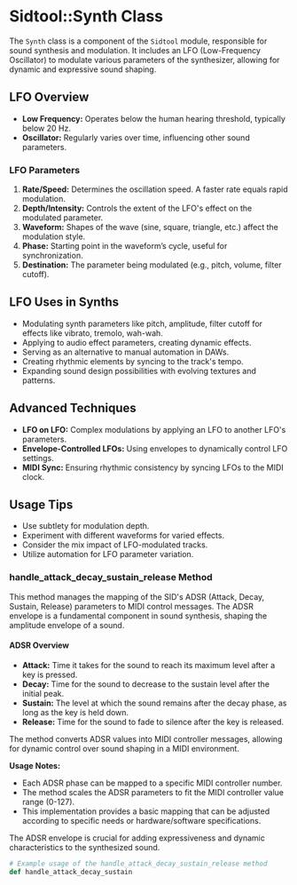 # Sidtool::Synth Class

The `Synth` class is a component of the `Sidtool` module, responsible for sound synthesis and modulation. It includes an LFO (Low-Frequency Oscillator) to modulate various parameters of the synthesizer, allowing for dynamic and expressive sound shaping.

## LFO Overview

- **Low Frequency:** Operates below the human hearing threshold, typically below 20 Hz.
- **Oscillator:** Regularly varies over time, influencing other sound parameters.

### LFO Parameters

1. **Rate/Speed:** Determines the oscillation speed. A faster rate equals rapid modulation.
2. **Depth/Intensity:** Controls the extent of the LFO's effect on the modulated parameter.
3. **Waveform:** Shapes of the wave (sine, square, triangle, etc.) affect the modulation style.
4. **Phase:** Starting point in the waveform’s cycle, useful for synchronization.
5. **Destination:** The parameter being modulated (e.g., pitch, volume, filter cutoff).

## LFO Uses in Synths

- Modulating synth parameters like pitch, amplitude, filter cutoff for effects like vibrato, tremolo, wah-wah.
- Applying to audio effect parameters, creating dynamic effects.
- Serving as an alternative to manual automation in DAWs.
- Creating rhythmic elements by syncing to the track's tempo.
- Expanding sound design possibilities with evolving textures and patterns.

## Advanced Techniques

- **LFO on LFO:** Complex modulations by applying an LFO to another LFO's parameters.
- **Envelope-Controlled LFOs:** Using envelopes to dynamically control LFO settings.
- **MIDI Sync:** Ensuring rhythmic consistency by syncing LFOs to the MIDI clock.

## Usage Tips

- Use subtlety for modulation depth.
- Experiment with different waveforms for varied effects.
- Consider the mix impact of LFO-modulated tracks.
- Utilize automation for LFO parameter variation.

### handle_attack_decay_sustain_release Method

This method manages the mapping of the SID's ADSR (Attack, Decay, Sustain, Release) parameters to MIDI control messages. The ADSR envelope is a fundamental component in sound synthesis, shaping the amplitude envelope of a sound.

#### ADSR Overview

- **Attack:** Time it takes for the sound to reach its maximum level after a key is pressed.
- **Decay:** Time for the sound to decrease to the sustain level after the initial peak.
- **Sustain:** The level at which the sound remains after the decay phase, as long as the key is held down.
- **Release:** Time for the sound to fade to silence after the key is released.

The method converts ADSR values into MIDI controller messages, allowing for dynamic control over sound shaping in a MIDI environment.

**Usage Notes:**

- Each ADSR phase can be mapped to a specific MIDI controller number.
- The method scales the ADSR parameters to fit the MIDI controller value range (0-127).
- This implementation provides a basic mapping that can be adjusted according to specific needs or hardware/software specifications.

The ADSR envelope is crucial for adding expressiveness and dynamic characteristics to the synthesized sound.

```ruby
# Example usage of the handle_attack_decay_sustain_release method
def handle_attack_decay_sustain
